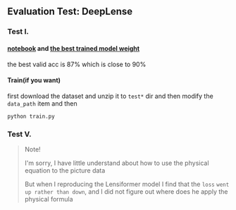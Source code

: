 ## Evaluation Test: DeepLense

### Test I.
#### [notebook](./test1/test1.ipynb) and [the best trained model weight](./test1/models/best.ckpt)

the best valid acc is 87% which is close to 90%

#### Train(if you want)

first download the dataset and unzip it to `test*` dir and then modify the `data_path` item and then
```
python train.py
```

### Test V.

> Note!
> 
> I'm sorry, I have little understand about how to use the physical equation to the picture data
>
> But when I reproducing the Lensiformer model I find that the `loss` `went up rather than down`, and I did not figure out where does he apply the physical formula
